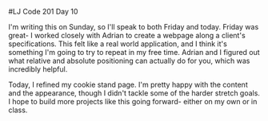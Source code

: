 #LJ Code 201 Day 10

I'm writing this on Sunday, so I'll speak to both Friday and today. Friday was great- I worked closely with Adrian to create a webpage along a client's specifications. This felt like a real world application, and I think it's something I'm going to try to repeat in my free time. Adrian and I figured out what relative and absolute positioning can actually do for you, which was incredibly helpful.

Today, I refined my cookie stand page. I'm pretty happy with the content and the appearance, though I didn't tackle some of the harder stretch goals. I hope to build more projects like this going forward- either on my own or in class.

